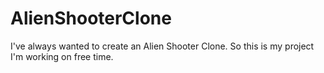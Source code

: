 # AlienShooterClone
I've always wanted to create an Alien Shooter Clone. So this is my project I'm working on free time.
